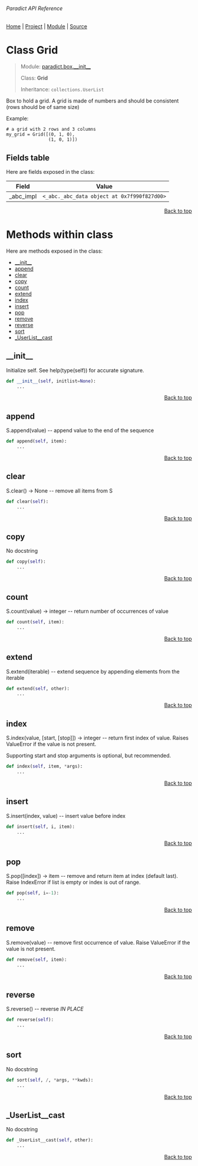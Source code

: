 ###### Paradict API Reference
[Home](/docs/api/README.md) | [Project](/README.md) | [Module](/docs/api/modules/paradict/box/__init__/README.md) | [Source](/src/paradict/box/__init__.py)

# Class Grid
> Module: [paradict.box.\_\_init\_\_](/docs/api/modules/paradict/box/__init__/README.md)
>
> Class: **Grid**
>
> Inheritance: `collections.UserList`

Box to hold a grid. A grid is made of numbers and should
be consistent (rows should be of same size)

Example:
```
# a grid with 2 rows and 3 columns
my_grid = Grid([(0, 1, 0),
                (1, 0, 1)])
```

## Fields table
Here are fields exposed in the class:

| Field | Value |
| --- | --- |
| \_abc\_impl | `<_abc._abc_data object at 0x7f990f827d00>` |

<p align="right"><a href="#paradict-api-reference">Back to top</a></p>

# Methods within class
Here are methods exposed in the class:
- [\_\_init\_\_](#__init__)
- [append](#append)
- [clear](#clear)
- [copy](#copy)
- [count](#count)
- [extend](#extend)
- [index](#index)
- [insert](#insert)
- [pop](#pop)
- [remove](#remove)
- [reverse](#reverse)
- [sort](#sort)
- [\_UserList\_\_cast](#_userlist__cast)

## \_\_init\_\_
Initialize self.  See help(type(self)) for accurate signature.

```python
def __init__(self, initlist=None):
    ...
```

<p align="right"><a href="#paradict-api-reference">Back to top</a></p>

## append
S.append(value) -- append value to the end of the sequence

```python
def append(self, item):
    ...
```

<p align="right"><a href="#paradict-api-reference">Back to top</a></p>

## clear
S.clear() -> None -- remove all items from S

```python
def clear(self):
    ...
```

<p align="right"><a href="#paradict-api-reference">Back to top</a></p>

## copy
No docstring

```python
def copy(self):
    ...
```

<p align="right"><a href="#paradict-api-reference">Back to top</a></p>

## count
S.count(value) -> integer -- return number of occurrences of value

```python
def count(self, item):
    ...
```

<p align="right"><a href="#paradict-api-reference">Back to top</a></p>

## extend
S.extend(iterable) -- extend sequence by appending elements from the iterable

```python
def extend(self, other):
    ...
```

<p align="right"><a href="#paradict-api-reference">Back to top</a></p>

## index
S.index(value, [start, [stop]]) -> integer -- return first index of value.
Raises ValueError if the value is not present.

Supporting start and stop arguments is optional, but
recommended.

```python
def index(self, item, *args):
    ...
```

<p align="right"><a href="#paradict-api-reference">Back to top</a></p>

## insert
S.insert(index, value) -- insert value before index

```python
def insert(self, i, item):
    ...
```

<p align="right"><a href="#paradict-api-reference">Back to top</a></p>

## pop
S.pop([index]) -> item -- remove and return item at index (default last).
Raise IndexError if list is empty or index is out of range.

```python
def pop(self, i=-1):
    ...
```

<p align="right"><a href="#paradict-api-reference">Back to top</a></p>

## remove
S.remove(value) -- remove first occurrence of value.
Raise ValueError if the value is not present.

```python
def remove(self, item):
    ...
```

<p align="right"><a href="#paradict-api-reference">Back to top</a></p>

## reverse
S.reverse() -- reverse *IN PLACE*

```python
def reverse(self):
    ...
```

<p align="right"><a href="#paradict-api-reference">Back to top</a></p>

## sort
No docstring

```python
def sort(self, /, *args, **kwds):
    ...
```

<p align="right"><a href="#paradict-api-reference">Back to top</a></p>

## \_UserList\_\_cast
No docstring

```python
def _UserList__cast(self, other):
    ...
```

<p align="right"><a href="#paradict-api-reference">Back to top</a></p>
